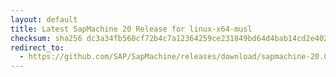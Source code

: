 ```yaml
---
layout: default
title: Latest SapMachine 20 Release for linux-x64-musl
checksum: sha256 dc3a34fb560cf72b4c7a12364259ce231849bd64d4bab14cd2e4025cb42d448d
redirect_to:
  - https://github.com/SAP/SapMachine/releases/download/sapmachine-20.0.1/sapmachine-jre-20.0.1_linux-x64-musl_bin.tar.gz
---
```

